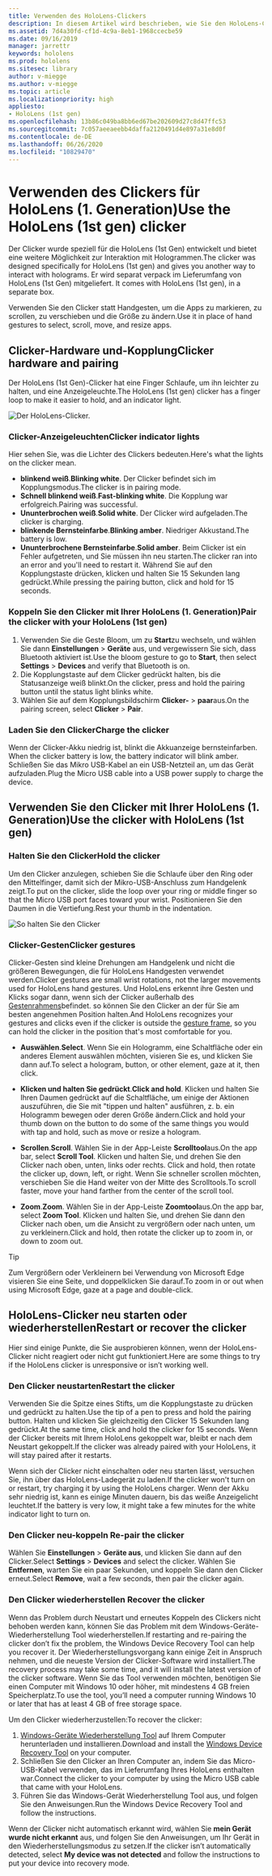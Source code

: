```yaml
---
title: Verwenden des HoloLens-Clickers
description: In diesem Artikel wird beschrieben, wie Sie den HoloLens-Clicker verwenden, einschließlich Clicker-Kopplung, laden und Wiederherstellung.
ms.assetid: 7d4a30fd-cf1d-4c9a-8eb1-1968ccecbe59
ms.date: 09/16/2019
manager: jarrettr
keywords: hololens
ms.prod: hololens
ms.sitesec: library
author: v-miegge
ms.author: v-miegge
ms.topic: article
ms.localizationpriority: high
appliesto:
- HoloLens (1st gen)
ms.openlocfilehash: 13b86c049ba8bb6ed67be202609d27c8d47ffc53
ms.sourcegitcommit: 7c057aeeaeebb4daffa2120491d4e897a31e8d0f
ms.contentlocale: de-DE
ms.lasthandoff: 06/26/2020
ms.locfileid: "10829470"
---
```

# <span data-ttu-id="74dde-104">Verwenden des Clickers für HoloLens (1. Generation)</span><span class="sxs-lookup"><span data-stu-id="74dde-104">Use the HoloLens (1st gen) clicker</span></span>

<span data-ttu-id="74dde-105">Der Clicker wurde speziell für die HoloLens (1st Gen) entwickelt und bietet eine weitere Möglichkeit zur Interaktion mit Hologrammen.</span><span class="sxs-lookup"><span data-stu-id="74dde-105">The clicker was designed specifically for HoloLens (1st gen) and gives you another way to interact with holograms.</span></span> <span data-ttu-id="74dde-106">Er wird separat verpack im Lieferumfang von HoloLens (1st Gen) mitgeliefert. </span><span class="sxs-lookup"><span data-stu-id="74dde-106">It comes with HoloLens (1st gen), in a separate box.</span></span>

<span data-ttu-id="74dde-107">Verwenden Sie den Clicker statt Handgesten, um die Apps zu markieren, zu scrollen, zu verschieben und die Größe zu ändern.</span><span class="sxs-lookup"><span data-stu-id="74dde-107">Use it in place of hand gestures to select, scroll, move, and resize apps.</span></span>

## <span data-ttu-id="74dde-108">Clicker-Hardware und-Kopplung</span><span class="sxs-lookup"><span data-stu-id="74dde-108">Clicker hardware and pairing</span></span>

<span data-ttu-id="74dde-109">Der HoloLens (1st Gen)-Clicker hat eine Finger Schlaufe, um ihn leichter zu halten, und eine Anzeigeleuchte.</span><span class="sxs-lookup"><span data-stu-id="74dde-109">The HoloLens (1st gen) clicker has a finger loop to make it easier to hold, and an indicator light.</span></span>

![Der HoloLens-Clicker.](images/use-hololens-clicker-1.png)

### <span data-ttu-id="74dde-111">Clicker-Anzeigeleuchten</span><span class="sxs-lookup"><span data-stu-id="74dde-111">Clicker indicator lights</span></span>

<span data-ttu-id="74dde-112">Hier sehen Sie, was die Lichter des Clickers bedeuten.</span><span class="sxs-lookup"><span data-stu-id="74dde-112">Here's what the lights on the clicker mean.</span></span>

- <span data-ttu-id="74dde-113">**blinkend weiß**.</span><span class="sxs-lookup"><span data-stu-id="74dde-113">**Blinking white**.</span></span> <span data-ttu-id="74dde-114">Der Clicker befindet sich im Kopplungsmodus.</span><span class="sxs-lookup"><span data-stu-id="74dde-114">The clicker is in pairing mode.</span></span>
- <span data-ttu-id="74dde-115">**Schnell blinkend weiß**.</span><span class="sxs-lookup"><span data-stu-id="74dde-115">**Fast-blinking white**.</span></span> <span data-ttu-id="74dde-116">Die Kopplung war erfolgreich.</span><span class="sxs-lookup"><span data-stu-id="74dde-116">Pairing was successful.</span></span>
- <span data-ttu-id="74dde-117">**Ununterbrochen weiß**.</span><span class="sxs-lookup"><span data-stu-id="74dde-117">**Solid white**.</span></span> <span data-ttu-id="74dde-118">Der Clicker wird aufgeladen.</span><span class="sxs-lookup"><span data-stu-id="74dde-118">The clicker is charging.</span></span>
- <span data-ttu-id="74dde-119">**blinkende Bernsteinfarbe**.</span><span class="sxs-lookup"><span data-stu-id="74dde-119">**Blinking amber**.</span></span> <span data-ttu-id="74dde-120">Niedriger Akkustand.</span><span class="sxs-lookup"><span data-stu-id="74dde-120">The battery is low.</span></span>
- <span data-ttu-id="74dde-121">**Ununterbrochene Bernsteinfarbe**.</span><span class="sxs-lookup"><span data-stu-id="74dde-121">**Solid amber**.</span></span> <span data-ttu-id="74dde-122">Beim Clicker ist ein Fehler aufgetreten, und Sie müssen ihn neu starten.</span><span class="sxs-lookup"><span data-stu-id="74dde-122">The clicker ran into an error and you'll need to restart it.</span></span> <span data-ttu-id="74dde-123">Während Sie auf den Kopplungstaste drücken, klicken und halten Sie 15 Sekunden lang gedrückt.</span><span class="sxs-lookup"><span data-stu-id="74dde-123">While pressing the pairing button, click and hold for 15 seconds.</span></span>

### <span data-ttu-id="74dde-124">Koppeln Sie den Clicker mit Ihrer HoloLens (1. Generation)</span><span class="sxs-lookup"><span data-stu-id="74dde-124">Pair the clicker with your HoloLens (1st gen)</span></span>

1. <span data-ttu-id="74dde-125">Verwenden Sie die Geste Bloom, um zu **Start**zu wechseln, und wählen Sie dann **Einstellungen** > **Geräte** aus, und vergewissern Sie sich, dass Bluetooth aktiviert ist.</span><span class="sxs-lookup"><span data-stu-id="74dde-125">Use the bloom gesture to go to **Start**, then select **Settings** > **Devices** and verify that Bluetooth is on.</span></span>
1. <span data-ttu-id="74dde-126">Die Kopplungstaste auf dem Clicker gedrückt halten, bis die Statusanzeige weiß blinkt.</span><span class="sxs-lookup"><span data-stu-id="74dde-126">On the clicker, press and hold the pairing button until the status light blinks white.</span></span>
1. <span data-ttu-id="74dde-127">Wählen Sie auf dem Kopplungsbildschirm **Clicker-** > **paar**aus.</span><span class="sxs-lookup"><span data-stu-id="74dde-127">On the pairing screen, select **Clicker** > **Pair**.</span></span>

### <span data-ttu-id="74dde-128">Laden Sie den Clicker</span><span class="sxs-lookup"><span data-stu-id="74dde-128">Charge the clicker</span></span>

<span data-ttu-id="74dde-129">Wenn der Clicker-Akku niedrig ist, blinkt die Akkuanzeige bernsteinfarben. </span><span class="sxs-lookup"><span data-stu-id="74dde-129">When the clicker battery is low, the battery indicator will blink amber.</span></span> <span data-ttu-id="74dde-130">Schließen Sie das Mikro USB-Kabel an ein USB-Netzteil an, um das Gerät aufzuladen.</span><span class="sxs-lookup"><span data-stu-id="74dde-130">Plug the Micro USB cable into a USB power supply to charge the device.</span></span>

## <span data-ttu-id="74dde-131">Verwenden Sie den Clicker mit Ihrer HoloLens (1. Generation)</span><span class="sxs-lookup"><span data-stu-id="74dde-131">Use the clicker with HoloLens (1st gen)</span></span>

### <span data-ttu-id="74dde-132">Halten Sie den Clicker</span><span class="sxs-lookup"><span data-stu-id="74dde-132">Hold the clicker</span></span>

<span data-ttu-id="74dde-133">Um den Clicker anzulegen, schieben Sie die Schlaufe über den Ring oder den Mittelfinger, damit sich der Mikro-USB-Anschluss zum Handgelenk zeigt.</span><span class="sxs-lookup"><span data-stu-id="74dde-133">To put on the clicker, slide the loop over your ring or middle finger so that the Micro USB port faces toward your wrist.</span></span> <span data-ttu-id="74dde-134">Positionieren Sie den Daumen in die Vertiefung.</span><span class="sxs-lookup"><span data-stu-id="74dde-134">Rest your thumb in the indentation.</span></span>

![So halten Sie den Clicker](images/use-hololens-clicker-2.png)

### <span data-ttu-id="74dde-136">Clicker-Gesten</span><span class="sxs-lookup"><span data-stu-id="74dde-136">Clicker gestures</span></span>

<span data-ttu-id="74dde-137">Clicker-Gesten sind kleine Drehungen am Handgelenk und nicht die größeren Bewegungen, die für HoloLens Handgesten verwendet werden.</span><span class="sxs-lookup"><span data-stu-id="74dde-137">Clicker gestures are small wrist rotations, not the larger movements used for HoloLens hand gestures.</span></span> <span data-ttu-id="74dde-138">Und HoloLens erkennt ihre Gesten und Klicks sogar dann, wenn sich der Clicker außerhalb des [Gestenrahmens](hololens1-basic-usage.md)befindet. so können Sie den Clicker an der für Sie am besten angenehmen Position halten.</span><span class="sxs-lookup"><span data-stu-id="74dde-138">And HoloLens recognizes your gestures and clicks even if the clicker is outside the [gesture frame](hololens1-basic-usage.md), so you can hold the clicker in the position that's most comfortable for you.</span></span>

- <span data-ttu-id="74dde-139">**Auswählen**.</span><span class="sxs-lookup"><span data-stu-id="74dde-139">**Select**.</span></span> <span data-ttu-id="74dde-140">Wenn Sie ein Hologramm, eine Schaltfläche oder ein anderes Element auswählen möchten, visieren Sie es, und klicken Sie dann auf.</span><span class="sxs-lookup"><span data-stu-id="74dde-140">To select a hologram, button, or other element, gaze at it, then click.</span></span>

- <span data-ttu-id="74dde-141">**Klicken und halten Sie gedrückt**.</span><span class="sxs-lookup"><span data-stu-id="74dde-141">**Click and hold**.</span></span> <span data-ttu-id="74dde-142">Klicken und halten Sie Ihren Daumen gedrückt auf die Schaltfläche, um einige der Aktionen auszuführen, die Sie mit "tippen und halten" ausführen, z. b. ein Hologramm bewegen oder deren Größe ändern.</span><span class="sxs-lookup"><span data-stu-id="74dde-142">Click and hold your thumb down on the button to do some of the same things you would with tap and hold, such as move or resize a hologram.</span></span>

- <span data-ttu-id="74dde-143">**Scrollen**.</span><span class="sxs-lookup"><span data-stu-id="74dde-143">**Scroll**.</span></span> <span data-ttu-id="74dde-144">Wählen Sie in der App-Leiste **Scrolltool**aus.</span><span class="sxs-lookup"><span data-stu-id="74dde-144">On the app bar, select **Scroll Tool**.</span></span> <span data-ttu-id="74dde-145">Klicken und halten Sie, und drehen Sie den Clicker nach oben, unten, links oder rechts. </span><span class="sxs-lookup"><span data-stu-id="74dde-145">Click and hold, then rotate the clicker up, down, left, or right.</span></span> <span data-ttu-id="74dde-146">Wenn Sie schneller scrollen möchten, verschieben Sie die Hand weiter von der Mitte des Scrolltools.</span><span class="sxs-lookup"><span data-stu-id="74dde-146">To scroll faster, move your hand farther from the center of the scroll tool.</span></span>

- <span data-ttu-id="74dde-147">**Zoom**.</span><span class="sxs-lookup"><span data-stu-id="74dde-147">**Zoom**.</span></span> <span data-ttu-id="74dde-148">Wählen Sie in der App-Leiste **Zoomtool**aus.</span><span class="sxs-lookup"><span data-stu-id="74dde-148">On the app bar, select **Zoom Tool**.</span></span> <span data-ttu-id="74dde-149">Klicken und halten Sie, und drehen Sie dann den Clicker nach oben, um die Ansicht zu vergrößern oder nach unten, um zu verkleinern.</span><span class="sxs-lookup"><span data-stu-id="74dde-149">Click and hold, then rotate the clicker up to zoom in, or down to zoom out.</span></span>

> [!TIP]
> <span data-ttu-id="74dde-150">Zum Vergrößern oder Verkleinern bei Verwendung von Microsoft Edge visieren Sie eine Seite, und doppelklicken Sie darauf.</span><span class="sxs-lookup"><span data-stu-id="74dde-150">To zoom in or out when using Microsoft Edge, gaze at a page and double-click.</span></span>

## <span data-ttu-id="74dde-151">HoloLens-Clicker neu starten oder wiederherstellen</span><span class="sxs-lookup"><span data-stu-id="74dde-151">Restart or recover the clicker</span></span>

<span data-ttu-id="74dde-152">Hier sind einige Punkte, die Sie ausprobieren können, wenn der HoloLens-Clicker nicht reagiert oder nicht gut funktioniert.</span><span class="sxs-lookup"><span data-stu-id="74dde-152">Here are some things to try if the HoloLens clicker is unresponsive or isn’t working well.</span></span>

### <span data-ttu-id="74dde-153">Den Clicker neustarten</span><span class="sxs-lookup"><span data-stu-id="74dde-153">Restart the clicker</span></span>

<span data-ttu-id="74dde-154">Verwenden Sie die Spitze eines Stifts, um die Kopplungstaste zu drücken und gedrückt zu halten.</span><span class="sxs-lookup"><span data-stu-id="74dde-154">Use the tip of a pen to press and hold the pairing button.</span></span> <span data-ttu-id="74dde-155">Halten und klicken Sie gleichzeitig den Clicker 15 Sekunden lang gedrückt.</span><span class="sxs-lookup"><span data-stu-id="74dde-155">At the same time, click and hold the clicker for 15 seconds.</span></span> <span data-ttu-id="74dde-156">Wenn der Clicker bereits mit Ihrem HoloLens gekoppelt war, bleibt er nach dem Neustart gekoppelt.</span><span class="sxs-lookup"><span data-stu-id="74dde-156">If the clicker was already paired with your HoloLens, it will stay paired after it restarts.</span></span>

<span data-ttu-id="74dde-157">Wenn sich der Clicker nicht einschalten oder neu starten lässt, versuchen Sie, ihn über das HoloLens-Ladegerät zu laden.</span><span class="sxs-lookup"><span data-stu-id="74dde-157">If the clicker won't turn on or restart, try charging it by using the HoloLens charger.</span></span> <span data-ttu-id="74dde-158">Wenn der Akku sehr niedrig ist, kann es einige Minuten dauern, bis das weiße Anzeigelicht leuchtet.</span><span class="sxs-lookup"><span data-stu-id="74dde-158">If the battery is very low, it might take a few minutes for the white indicator light to turn on.</span></span>

### <span data-ttu-id="74dde-159">Den Clicker neu-koppeln </span><span class="sxs-lookup"><span data-stu-id="74dde-159">Re-pair the clicker</span></span>

<span data-ttu-id="74dde-160">Wählen Sie **Einstellungen** > **Geräte aus**, und klicken Sie dann auf den Clicker.</span><span class="sxs-lookup"><span data-stu-id="74dde-160">Select **Settings** > **Devices** and select the clicker.</span></span> <span data-ttu-id="74dde-161">Wählen Sie **Entfernen**, warten Sie ein paar Sekunden, und koppeln Sie dann den Clicker erneut.</span><span class="sxs-lookup"><span data-stu-id="74dde-161">Select **Remove**, wait a few seconds, then pair the clicker again.</span></span>

### <span data-ttu-id="74dde-162">Den Clicker wiederherstellen </span><span class="sxs-lookup"><span data-stu-id="74dde-162">Recover the clicker</span></span>

<span data-ttu-id="74dde-163">Wenn das Problem durch Neustart und erneutes Koppeln des Clickers nicht behoben werden kann, können Sie das Problem mit dem Windows-Geräte-Wiederherstellung Tool wiederherstellen.</span><span class="sxs-lookup"><span data-stu-id="74dde-163">If restarting and re-pairing the clicker don’t fix the problem, the Windows Device Recovery Tool can help you recover it.</span></span> <span data-ttu-id="74dde-164">Der Wiederherstellungsvorgang kann einige Zeit in Anspruch nehmen, und die neueste Version der Clicker-Software wird installiert.</span><span class="sxs-lookup"><span data-stu-id="74dde-164">The recovery process may take some time, and it will install the latest version of the clicker software.</span></span> <span data-ttu-id="74dde-165">Wenn Sie das Tool verwenden möchten, benötigen Sie einen Computer mit Windows 10 oder höher, mit mindestens 4 GB freien Speicherplatz.</span><span class="sxs-lookup"><span data-stu-id="74dde-165">To use the tool, you’ll need a computer running Windows 10 or later that has at least 4 GB of free storage space.</span></span>

<span data-ttu-id="74dde-166">Um den Clicker wiederherzustellen:</span><span class="sxs-lookup"><span data-stu-id="74dde-166">To recover the clicker:</span></span>

1. <span data-ttu-id="74dde-167">[Windows-Geräte Wiederherstellung Tool](https://dev.azure.com/ContentIdea/ContentIdea/_queries/query/8a004dbe-73f8-4a32-94bc-368fc2f2a895/) auf Ihrem Computer herunterladen und installieren.</span><span class="sxs-lookup"><span data-stu-id="74dde-167">Download and install the [Windows Device Recovery Tool](https://dev.azure.com/ContentIdea/ContentIdea/_queries/query/8a004dbe-73f8-4a32-94bc-368fc2f2a895/) on your computer.</span></span>
1. <span data-ttu-id="74dde-168">Schließen Sie den Clicker an Ihren Computer an, indem Sie das Micro-USB-Kabel verwenden, das im Lieferumfang Ihres HoloLens enthalten war.</span><span class="sxs-lookup"><span data-stu-id="74dde-168">Connect the clicker to your computer by using the Micro USB cable that came with your HoloLens.</span></span>
1. <span data-ttu-id="74dde-169">Führen Sie das Windows-Gerät Wiederherstellung Tool aus, und folgen Sie den Anweisungen.</span><span class="sxs-lookup"><span data-stu-id="74dde-169">Run the Windows Device Recovery Tool and follow the instructions.</span></span>

<span data-ttu-id="74dde-170">Wenn der Clicker nicht automatisch erkannt wird, wählen Sie **mein Gerät wurde nicht erkannt** aus, und folgen Sie den Anweisungen, um Ihr Gerät in den Wiederherstellungsmodus zu setzen.</span><span class="sxs-lookup"><span data-stu-id="74dde-170">If the clicker isn’t automatically detected, select **My device was not detected** and follow the instructions to put your device into recovery mode.</span></span>
